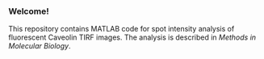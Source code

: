 ### Welcome! 

This repository contains MATLAB code for spot intensity analysis of fluorescent Caveolin TIRF images. The analysis is described in *Methods in Molecular Biology*.


